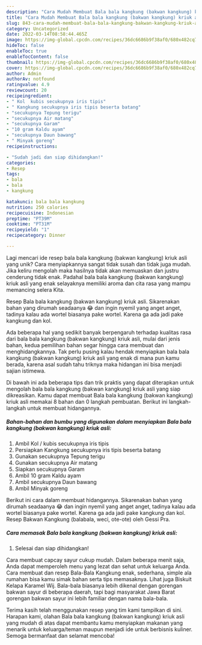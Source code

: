 ```yaml
---
description: "Cara Mudah Membuat Bala bala kangkung (bakwan kangkung) kriuk asli yang Mantap"
title: "Cara Mudah Membuat Bala bala kangkung (bakwan kangkung) kriuk asli yang Mantap"
slug: 843-cara-mudah-membuat-bala-bala-kangkung-bakwan-kangkung-kriuk-asli-yang-mantap
category: Uncategorized
date: 2022-03-14T08:58:44.465Z
image: https://img-global.cpcdn.com/recipes/36dc6686b9f38af0/680x482cq70/bala-bala-kangkung-bakwan-kangkung-kriuk-asli-foto-resep-utama.jpg
hideToc: false
enableToc: true
enableTocContent: false
thumbnail: https://img-global.cpcdn.com/recipes/36dc6686b9f38af0/680x482cq70/bala-bala-kangkung-bakwan-kangkung-kriuk-asli-foto-resep-utama.jpg
cover: https://img-global.cpcdn.com/recipes/36dc6686b9f38af0/680x482cq70/bala-bala-kangkung-bakwan-kangkung-kriuk-asli-foto-resep-utama.jpg
author: Admin
authorAv: notfound
ratingvalue: 4.9
reviewcount: 20
recipeingredient:
- " Kol  kubis secukupnya iris tipis"
- " Kangkung secukupnya iris tipis beserta batang"
- "secukupnya Tepung terigu"
- "secukupnya Air matang"
- "secukupnya Garam"
- "10 gram Kaldu ayam"
- "secukupnya Daun bawang"
- " Minyak goreng"
recipeinstructions:

- "Sudah jadi dan siap dihidangkan!"
categories:
- Resep
tags:
- bala
- bala
- kangkung

katakunci: bala bala kangkung 
nutrition: 250 calories
recipecuisine: Indonesian
preptime: "PT39M"
cooktime: "PT31M"
recipeyield: "1"
recipecategory: Dinner

---
```





Lagi mencari ide resep bala bala kangkung (bakwan kangkung) kriuk asli yang unik? Cara menyiapkannya sangat tidak susah dan tidak juga mudah. Jika keliru mengolah maka hasilnya tidak akan memuaskan dan justru cenderung tidak enak. Padahal bala bala kangkung (bakwan kangkung) kriuk asli yang enak selayaknya memiliki aroma dan cita rasa yang mampu memancing selera Kita.





Resep Bala bala kangkung (bakwan kangkung) kriuk asli. Sikarenakan bahan yang dirumah seadaanya 😂 dan ingin nyemil yang anget anget, tadinya kalau ada wortel biasanya pake wortel. Karena ga ada jadi pake kangkung dan kol.

Ada beberapa hal yang sedikit banyak berpengaruh terhadap kualitas rasa dari bala bala kangkung (bakwan kangkung) kriuk asli, mulai dari jenis bahan, kedua pemilihan bahan segar hingga cara membuat dan menghidangkannya. Tak perlu pusing kalau hendak menyiapkan bala bala kangkung (bakwan kangkung) kriuk asli yang enak di mana pun kamu berada, karena asal sudah tahu triknya maka hidangan ini bisa menjadi sajian istimewa.






Di bawah ini ada beberapa tips dan trik praktis yang dapat diterapkan untuk mengolah bala bala kangkung (bakwan kangkung) kriuk asli yang siap dikreasikan. Kamu dapat membuat Bala bala kangkung (bakwan kangkung) kriuk asli memakai 8 bahan dan 0 langkah pembuatan. Berikut ini langkah-langkah untuk membuat hidangannya.

<!--inarticleads1-->

##### Bahan-bahan dan bumbu yang digunakan dalam menyiapkan Bala bala kangkung (bakwan kangkung) kriuk asli:

1. Ambil  Kol / kubis secukupnya iris tipis
1. Persiapkan  Kangkung secukupnya iris tipis beserta batang
1. Gunakan secukupnya Tepung terigu
1. Gunakan secukupnya Air matang
1. Siapkan secukupnya Garam
1. Ambil 10 gram Kaldu ayam
1. Ambil secukupnya Daun bawang
1. Ambil  Minyak goreng


Berikut ini cara dalam membuat hidangannya. Sikarenakan bahan yang dirumah seadaanya 😂 dan ingin nyemil yang anget anget, tadinya kalau ada wortel biasanya pake wortel. Karena ga ada jadi pake kangkung dan kol. Resep Bakwan Kangkung (balabala, weci, ote-ote) oleh Gessi Pra. 

<!--inarticleads2-->

##### Cara memasak Bala bala kangkung (bakwan kangkung) kriuk asli:


1. Selesai dan siap dihidangkan!

Cara membuat capcay sayur cukup mudah. Dalam beberapa menit saja, Anda dapat memperoleh menu yang lezat dan sehat untuk keluarga Anda. Cara membuat dan resep Bala-Bala Kangkung enak, sederhana, simple ala rumahan bisa kamu simak bahan serta tips memasaknya. Lihat juga Biskuit Kelapa Karamel Wij. Bala-bala biasanya lebih dikenal dengan gorengan bakwan sayur di beberapa daerah, tapi bagi masyarakat Jawa Barat gorengan bakwan sayur ini lebih familiar dengan nama bala-bala. 

Terima kasih telah menggunakan resep yang tim kami tampilkan di sini. Harapan kami, olahan Bala bala kangkung (bakwan kangkung) kriuk asli yang mudah di atas dapat membantu kamu menyiapkan makanan yang menarik untuk keluarga/teman maupun menjadi ide untuk berbisnis kuliner. Semoga bermanfaat dan selamat mencoba!

